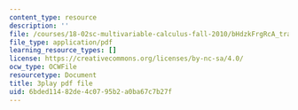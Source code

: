 ```yaml
---
content_type: resource
description: ''
file: /courses/18-02sc-multivariable-calculus-fall-2010/bHdzkFrgRcA_transcript.pdf
file_type: application/pdf
learning_resource_types: []
license: https://creativecommons.org/licenses/by-nc-sa/4.0/
ocw_type: OCWFile
resourcetype: Document
title: 3play pdf file
uid: 6bded114-82de-4c07-95b2-a0ba67c7b27f
---
```

